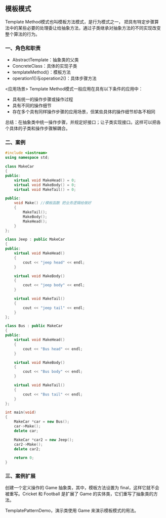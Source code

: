 ## 模板模式

Template Method模式也叫模板方法模式，是行为模式之一，
把具有特定步骤算法中的某些必要的处理委让给抽象方法，通过子类继承对抽象方法的不同实现改变整个算法的行为。

### 一、角色和职责

- AbstractTemplate：抽象类的父类
- ConcreteClass：具体的实现子类
- templateMethod()：模板方法
- operation1()与operation2()：具体步骤方法  

<应用场景>
Template Method模式一般应用在具有以下条件的应用中：
- 具有统一的操作步骤或操作过程
- 具有不同的操作细节
- 存在多个具有同样操作步骤的应用场景，但某些具体的操作细节却各不相同

总结：在抽象类中统一操作步骤，并规定好接口；让子类实现接口。这样可以把各个具体的子类和操作步骤解耦合。

### 二、案例
```C++
#include <iostream>
using namespace std;

class MakeCar
{
public:
    virtual void MakeHead() = 0;
    virtual void MakeBody() = 0;
    virtual void MakeTail() = 0;

public:
    void Make() //模板函数 把业务逻辑给做好
    {
        MakeTail();
        MakeBody();
        MakeHead();
    }
};

class Jeep : public MakeCar
{
public:
    virtual void MakeHead()
    {
        cout << "jeep head" << endl;
    }

    virtual void MakeBody()
    {
        cout << "jeep body" << endl;
    }

    virtual void MakeTail()
    {
        cout << "jeep tail" << endl;
    }
};

class Bus : public MakeCar
{
public:
    virtual void MakeHead()
    {
        cout << "Bus head" << endl;
    }

    virtual void MakeBody()
    {
        cout << "Bus body" << endl;
    }

    virtual void MakeTail()
    {
        cout << "Bus tail" << endl;
    }
};

int main(void)
{
    MakeCar *car = new Bus();
    car->Make();
    delete car;

    MakeCar *car2 = new Jeep();
    car2->Make();
    delete car2;

    return 0;
}
```


### 三、案例扩展

创建一个定义操作的 Game 抽象类，其中，模板方法设置为 final，这样它就不会被重写。Cricket 和 Football 是扩展了 Game 的实体类，它们重写了抽象类的方法。

TemplatePatternDemo，演示类使用 Game 来演示模板模式的用法。

